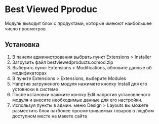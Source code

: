 # Best Viewed Pproduc
Модуль выводит блок с продуктами, которые имеюют наибольшее число просмотров

## Установка
1) В панели администрования выбрать пункт Extensions > Installer
2) Загрузить файл bestviewedproducts.ocmod.zip
3) Выберить пункт Extensions > Modifications, обновите данные об модификаторах
4) В пункте Extensions > Extensions, выберите Modules
5) Напртив загруженого модуля нажимете кнопку Install для его устовноки в системе
6) После кстановки нажмите конпку Edit напротив установленого модуля и внесите необходимые данные для его настройки.
7) Используя пункты в админ. меню Design > Layouts вы можете разместить блок натболее просмптриваемых товаров в людбом доступном месте на макете сайта
